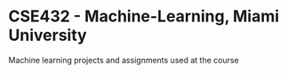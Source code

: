 # CSE432 - Machine-Learning, Miami University
Machine learning projects and assignments used at the course 

